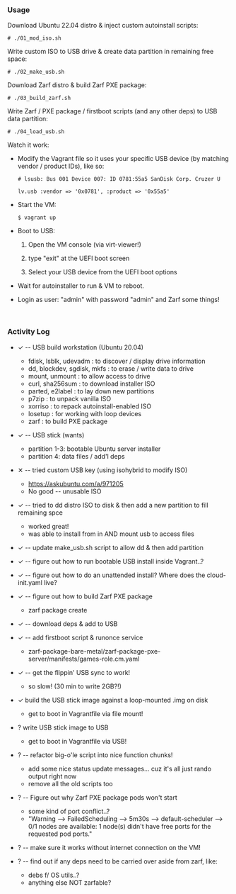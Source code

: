 ### Usage

Download Ubuntu 22.04 distro & inject custom autoinstall scripts:

```
# ./01_mod_iso.sh
```

Write custom ISO to USB drive & create data partition in remaining free space:

```
# ./02_make_usb.sh
```

Download Zarf distro & build Zarf PXE package:

```
# ./03_build_zarf.sh
```

Write Zarf / PXE package / firstboot scripts (and any other deps) to USB data partition:

```
# ./04_load_usb.sh
```

Watch it work:

- Modify the Vagrant file so it uses your specific USB device (by matching vendor / product IDs), like so:

    ```
    # lsusb: Bus 001 Device 007: ID 0781:55a5 SanDisk Corp. Cruzer U

    lv.usb :vendor => '0x0781', :product => '0x55a5'
    ```

- Start the VM:

    ```
    $ vagrant up
    ```
- Boot to USB:
  1.  Open the VM console (via virt-viewer!)

  1. type "exit" at the UEFI boot screen
  
  1. Select your USB device from the UEFI boot options

- Wait for autoinstaller to run & VM to reboot.

- Login as user: "admin" with password "admin" and Zarf some things!

&nbsp;


### Activity Log
- ✓ -- USB build workstation (Ubuntu 20.04)
  - fdisk, lsblk, udevadm : to discover / display drive information
  - dd, blockdev, sgdisk, mkfs : to erase / write data to drive
  - mount, unmount : to allow access to drive
  - curl, sha256sum : to download installer ISO
  - parted, e2label : to lay down new partitions
  - p7zip : to unpack vanilla ISO
  - xorriso : to repack autoinstall-enabled ISO
  - losetup : for working with loop devices
  - zarf : to build PXE package

- ✓ -- USB stick (wants)
  - partition 1-3: bootable Ubuntu server installer
  - partition 4: data files / add'l deps
  
- ✕ -- tried custom USB key (using isohybrid to modify ISO)
  - https://askubuntu.com/a/971205
  - No good -- unusable ISO

- ✓ -- tried to dd distro ISO to disk & then add a new partition to fill remaining spce
  - worked great!
  - was able to install from in AND mount usb to access files

- ✓ -- update make_usb.sh script to allow dd & then add partition

- ✓ -- figure out how to run bootable USB install inside Vagrant..?

- ✓ -- figure out how to do an unattended install?  Where does the cloud-init.yaml live?

- ✓ -- figure out how to build Zarf PXE package
  - zarf package create

- ✓ -- download deps & add to USB

- ✓ -- add firstboot script & runonce service
  - zarf-package-bare-metal/zarf-package-pxe-server/manifests/games-role.cm.yaml

- ✓ -- get the flippin' USB sync to work!
  - so slow! (30 min to write 2GB?!)

- ✓ build the USB stick image against a loop-mounted .img on disk
    - get to boot in Vagrantfile via file mount!

- ? write USB stick image to USB
  - get to boot in Vagrantfile via USB!

- ? -- refactor big-o'le script into nice function chunks!
  - add some nice status update messages... cuz it's all just rando output right now
  - remove all the old scripts too

- ? -- Figure out why Zarf PXE package pods won't start
  - some kind of port conflict..?
  - "Warning --> FailedScheduling --> 5m30s --> default-scheduler --> 0/1 nodes are available: 1 node(s) didn't have free ports for the requested pod ports."

- ? -- make sure it works without internet connection on the VM!

- ? -- find out if any deps need to be carried over aside from zarf, like:
  - debs f/ OS utils..?
  - anything else NOT zarfable?